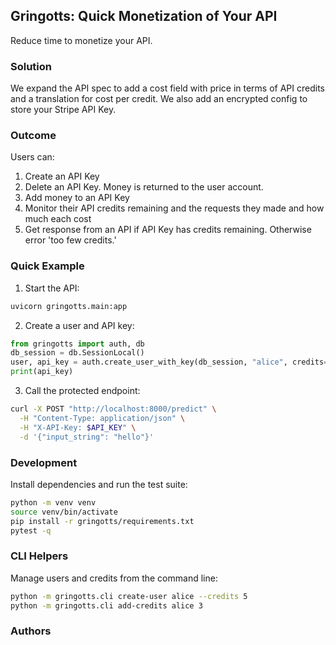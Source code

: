 ## Gringotts: Quick Monetization of Your API

Reduce time to monetize your API.

### Solution

We expand the API spec to add a cost field with price in terms of API credits and a translation for cost per credit. We also add an encrypted config to store your Stripe API Key.

### Outcome

Users can:

1. Create an API Key
2. Delete an API Key. Money is returned to the user account.
3. Add money to an API Key
4. Monitor their API credits remaining and the requests they made and how much each cost
5. Get response from an API if API Key has credits remaining. Otherwise error 'too few credits.'

### Quick Example

1. Start the API:

```bash
uvicorn gringotts.main:app
```

2. Create a user and API key:

```python
from gringotts import auth, db
db_session = db.SessionLocal()
user, api_key = auth.create_user_with_key(db_session, "alice", credits=5)
print(api_key)
```

3. Call the protected endpoint:

```bash
curl -X POST "http://localhost:8000/predict" \
  -H "Content-Type: application/json" \
  -H "X-API-Key: $API_KEY" \
  -d '{"input_string": "hello"}'
```

### Development

Install dependencies and run the test suite:

```bash
python -m venv venv
source venv/bin/activate
pip install -r gringotts/requirements.txt
pytest -q
```

### CLI Helpers

Manage users and credits from the command line:

```bash
python -m gringotts.cli create-user alice --credits 5
python -m gringotts.cli add-credits alice 3
```

### Authors

